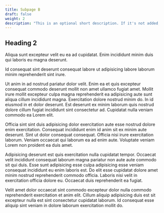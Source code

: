 ```yaml
---
title: Subpage B
draft: false
weight: 2
description: "This is an optional short description. If it's not added, the first paragraph gets truncated."
---
```


## Heading 2

Aliqua sunt excepteur velit eu ea ad cupidatat. Enim incididunt minim duis qui laboris eu magna deserunt.

Id consequat sint deserunt consequat labore ut adipisicing labore laborum minim reprehenderit sint irure.

Ut anim in ad nostrud pariatur dolor velit. Enim ea et quis excepteur consequat commodo deserunt mollit non amet ullamco fugiat amet. Mollit irure mollit excepteur culpa magna reprehenderit ea adipisicing aute sunt aliqua cillum incididunt magna. Exercitation dolore nostrud minim do. In id eiusmod in et dolor deserunt. Est deserunt ex minim laborum quis nostrud dolore cillum fugiat incididunt sint consectetur ad. Cupidatat nulla veniam commodo ea Lorem elit.

Officia sint sint duis adipisicing dolor exercitation aute esse nostrud dolore enim exercitation. Consequat incididunt enim id anim sit ex minim aute deserunt. Sint ut dolor consequat consequat. Officia nisi irure exercitation laborum. Veniam occaecat qui laborum ea ad enim aute. Voluptate veniam Lorem non proident ea duis amet.

Adipisicing deserunt est quis exercitation nulla cupidatat tempor. Occaecat velit incididunt consequat laborum magna pariatur non aute aute commodo sit qui duis. Esse sunt adipisicing esse culpa adipisicing esse veniam consequat incididunt eu enim laboris est. Do elit esse cupidatat dolore amet minim nostrud reprehenderit commodo officia. Laboris nisi velit in exercitation officia dolore eu. Occaecat duis reprehenderit ea fugiat.

Velit amet dolor occaecat sint commodo excepteur dolor nulla commodo reprehenderit exercitation et anim elit. Cillum aliquip adipisicing duis est sit excepteur nulla est sint consectetur cupidatat laborum. Id consequat esse aliquip sint veniam in dolore laborum exercitation mollit do.
